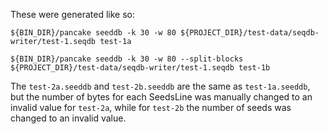 These were generated like so:

```
${BIN_DIR}/pancake seeddb -k 30 -w 80 ${PROJECT_DIR}/test-data/seqdb-writer/test-1.seqdb test-1a

${BIN_DIR}/pancake seeddb -k 30 -w 80 --split-blocks ${PROJECT_DIR}/test-data/seqdb-writer/test-1.seqdb test-1b
```

The `test-2a.seeddb` and `test-2b.seeddb` are the same as `test-1a.seeddb`, but the number of bytes for each SeedsLine was manually changed to an invalid value for `test-2a`, while for `test-2b` the number of seeds was changed to an invalid value.
